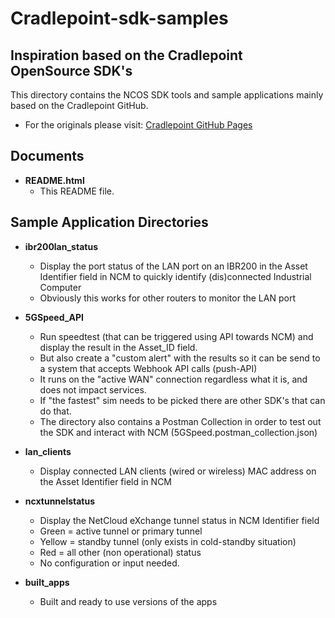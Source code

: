 # Cradlepoint-sdk-samples
Inspiration based on the Cradlepoint OpenSource SDK's
----------

This directory contains the NCOS SDK tools and sample applications mainly based on the Cradlepoint GitHub.
- For the originals please visit: [Cradlepoint GitHub Pages](https://github.com/cradlepoint/sdk-samples/tree/master)


## Documents

- **README.html**
    - This README file.

## Sample Application Directories

- **ibr200lan_status**
    - Display the port status of the LAN port on an IBR200 in the Asset Identifier field in NCM to quickly identify (dis)connected Industrial Computer
    - Obviously this works for other routers to monitor the LAN port

- **5GSpeed_API**
    - Run speedtest (that can be triggered using API towards NCM) and display the result in the Asset_ID field.
    - But also create a "custom alert" with the results so it can be send to a system that accepts Webhook API calls (push-API)
    - It runs on the "active WAN" connection regardless what it is, and does not impact services.
    - If "the fastest" sim needs to be picked there are other SDK's that can do that.
    - The directory also contains a Postman Collection in order to test out the SDK and interact with NCM (5GSpeed.postman_collection.json)

- **lan_clients**
    - Display connected LAN clients (wired or wireless) MAC address on the Asset Identifier field in NCM

- **ncxtunnelstatus**
    - Display the NetCloud eXchange tunnel status in NCM Identifier field
    - Green = active tunnel or primary tunnel
    - Yellow = standby tunnel (only exists in cold-standby situation)
    - Red = all other (non operational) status
    - No configuration or input needed.
 
- **built_apps**
    - Built and ready to use versions of the apps
